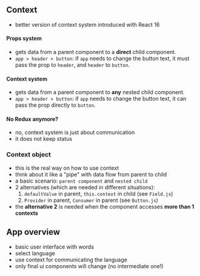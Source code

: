 ## Context
- better version of context system introduced with React 16

#### Props system
- gets data from a parent component to a **direct** child component.
- `app > header > button`: if `app` needs to change the button text, it must pass the prop to `header`, and `header` to `button`.

#### Context system
- gets data from a parent component to **any** nested child component.
- `app > header > button`: if `app` needs to change the button text, it can pass the prop directly to `button`.

#### No Redux anymore?
- no, context system is just about communication
- it does not keep status

### Context object
- this is the real way on how to use context
- think about it like a "pipe" with data flow from parent to child
- a basic scenario: `parent component` and `nested child`
- 2 alternatives (which are needed in different situations):
    1. `defaultValue` in parent, `this.context` in child (see `Field.js`)
    2. `Provider` in parent, `Consumer` in parent (see `Button.js`)
- the **alternative 2** is needed when the component accesses **more than 1 contexts**



## App overview

- basic user interface with words
- select language
- use context for communicating the language
- only final ui components will change (no intermediate one!)
